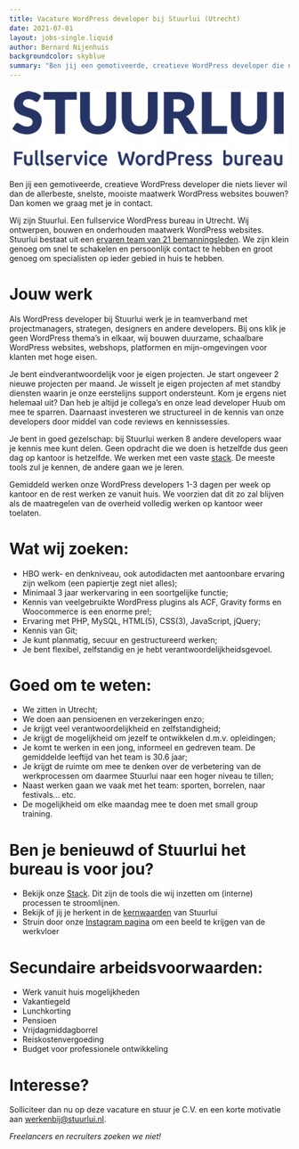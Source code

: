 ```yaml
---
title: Vacature WordPress developer bij Stuurlui (Utrecht)
date: 2021-07-01
layout: jobs-single.liquid
author: Bernard Nijenhuis
backgroundcolor: skyblue
summary: "Ben jij een gemotiveerde, creatieve WordPress developer die niets liever wil dan de allerbeste, snelste, mooiste maatwerk WordPress websites bouwen? Dan komen we graag met je in contact."
---
```


![[Stuurlui](https://stuurlui.nl/)](/_img/werkgevers/stuurlui.png)

Ben jij een gemotiveerde, creatieve WordPress developer die niets liever wil dan de allerbeste, snelste, mooiste maatwerk WordPress websites bouwen? Dan komen we graag met je in contact.

Wij zijn Stuurlui. Een fullservice WordPress bureau in Utrecht. Wij ontwerpen, bouwen en onderhouden maatwerk WordPress websites. Stuurlui bestaat uit een [ervaren team van 21 bemanningsleden](https://stuurlui.nl/onze-bemanning/). We zijn klein genoeg om snel te schakelen en persoonlijk contact te hebben en groot genoeg om specialisten op ieder gebied in huis te hebben.

# Jouw werk

Als WordPress developer bij Stuurlui werk je in teamverband met projectmanagers, strategen, designers en andere developers. Bij ons klik je geen WordPress thema’s in elkaar, wij bouwen duurzame, schaalbare WordPress websites, webshops, platformen en mijn-omgevingen voor klanten met hoge eisen.

Je bent eindverantwoordelijk voor je eigen projecten. Je start ongeveer 2 nieuwe projecten per maand. Je wisselt je eigen projecten af met standby diensten waarin je onze eerstelijns support ondersteunt. Kom je ergens niet helemaal uit? Dan heb je altijd je collega’s en onze lead developer Huub om mee te sparren. Daarnaast investeren we structureel in de kennis van onze developers door middel van code reviews en kennissessies.

Je bent in goed gezelschap: bij Stuurlui werken 8 andere developers waar je kennis mee kunt delen. Geen opdracht die we doen is hetzelfde dus geen dag op kantoor is hetzelfde. We werken met een vaste [stack](https://stuurlui.nl/stack/). De meeste tools zul je kennen, de andere gaan we je leren.

Gemiddeld werken onze WordPress developers 1-3 dagen per week op kantoor en de rest werken ze vanuit huis. We voorzien dat dit zo zal blijven als de maatregelen van de overheid volledig werken op kantoor weer toelaten.

# Wat wij zoeken:

- HBO werk- en denkniveau, ook autodidacten met aantoonbare ervaring zijn welkom (een papiertje zegt niet alles);
- Minimaal 3 jaar werkervaring in een soortgelijke functie;
- Kennis van veelgebruikte WordPress plugins als ACF, Gravity forms en Woocommerce is een enorme pre!;
- Ervaring met PHP, MySQL, HTML(5), CSS(3), JavaScript, jQuery;
- Kennis van Git;
- Je kunt planmatig, secuur en gestructureerd werken;
- Je bent flexibel, zelfstandig en je hebt verantwoordelijkheidsgevoel.

# Goed om te weten:

- We zitten in Utrecht;
- We doen aan pensioenen en verzekeringen enzo;
- Je krijgt veel verantwoordelijkheid en zelfstandigheid;
- Je krijgt de mogelijkheid om jezelf te ontwikkelen d.m.v. opleidingen;
- Je komt te werken in een jong, informeel en gedreven team. De gemiddelde leeftijd van het team is 30.6 jaar;
- Je krijgt de ruimte om mee te denken over de verbetering van de werkprocessen om daarmee Stuurlui naar een hoger niveau te tillen;
- Naast werken gaan we vaak met het team: sporten, borrelen, naar festivals… etc.
- De mogelijkheid om elke maandag mee te doen met small group training.

# Ben je benieuwd of Stuurlui het bureau is voor jou?

- Bekijk onze [Stack](https://stuurlui.nl/over-ons/stack/). Dit zijn de tools die wij inzetten om (interne) processen te stroomlijnen.
- Bekijk of jij je herkent in de [kernwaarden](https://stuurlui.nl/kernwaarden-stuurlui-online-marketing/) van Stuurlui
- Struin door onze [Instagram pagina](https://www.instagram.com/stuurlui) om een beeld te krijgen van de werkvloer

# Secundaire arbeidsvoorwaarden:

- Werk vanuit huis mogelijkheden
- Vakantiegeld
- Lunchkorting
- Pensioen
- Vrijdagmiddagborrel
- Reiskostenvergoeding
- Budget voor professionele ontwikkeling

# Interesse?

Solliciteer dan nu op deze vacature en stuur je C.V. en een korte motivatie aan <werkenbij@stuurlui.nl>.

_Freelancers en recruiters zoeken we niet!_
